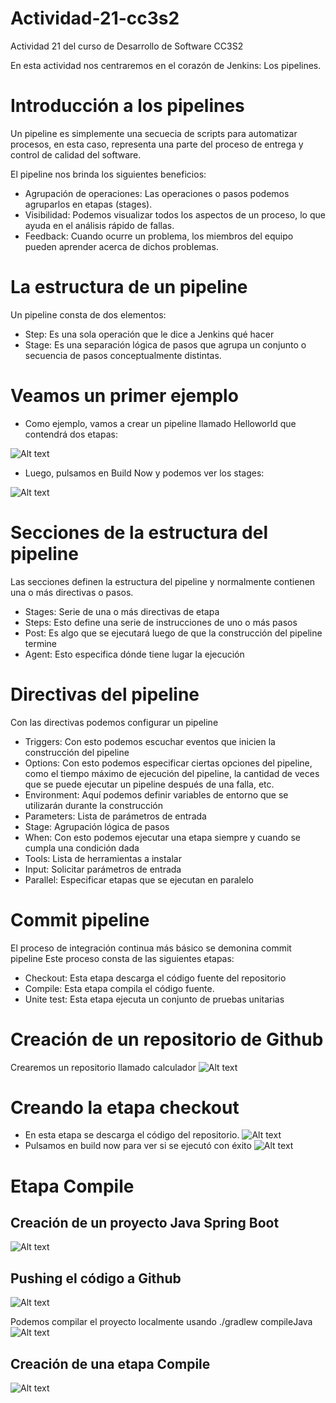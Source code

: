 # Actividad-21-cc3s2
Actividad 21 del curso de Desarrollo de Software CC3S2

En esta actividad nos centraremos en el corazón de Jenkins: Los pipelines.

# Introducción a los pipelines
Un pipeline es simplemente una secuecia de scripts para automatizar procesos, en esta caso, representa una parte del proceso de entrega y control de calidad del software.

El pipeline nos brinda los siguientes beneficios:

- Agrupación de operaciones: Las operaciones o pasos podemos agruparlos en etapas (stages).
- Visibilidad: Podemos visualizar todos los aspectos de un proceso, lo que ayuda en el análisis rápido de fallas.
- Feedback: Cuando ocurre un problema, los miembros del equipo pueden aprender acerca de dichos problemas.

# La estructura de un pipeline
Un pipeline consta de dos elementos:
- Step: Es una sola operación que le dice a Jenkins qué hacer
- Stage: Es una separación lógica de pasos que agrupa un conjunto o secuencia de pasos conceptualmente distintas.

# Veamos un primer ejemplo
- Como ejemplo, vamos a crear un pipeline llamado Helloworld que contendrá dos etapas:

![Alt text](https://raw.githubusercontent.com/ricardoolivaresventura/Actividad-21-cc3s2/main/ac21-helloworld.PNG "")
- Luego, pulsamos en Build Now y podemos ver los stages:

![Alt text](https://raw.githubusercontent.com/ricardoolivaresventura/Actividad-21-cc3s2/main/ac21-helloworld2.PNG "")

# Secciones de la estructura del pipeline
Las secciones definen la estructura del pipeline y normalmente contienen una o más directivas o pasos.
- Stages: Serie de una o más directivas de etapa
- Steps: Esto define una serie de instrucciones de uno o más pasos
- Post: Es algo que se ejecutará luego de que la construcción del pipeline termine
- Agent: Esto especifica dónde tiene lugar la ejecución

# Directivas del pipeline
Con las directivas podemos configurar un pipeline
- Triggers: Con esto podemos escuchar eventos que inicien la construcción del pipeline
- Options: Con esto podemos especificar ciertas opciones del pipeline, como el tiempo máximo de ejecución del pipeline, la cantidad de veces que se puede ejecutar un pipeline después de una falla, etc.
- Environment: Aquí podemos definir variables de entorno que se utilizarán durante la construcción
- Parameters: Lista de parámetros de entrada
- Stage: Agrupación lógica de pasos
- When: Con esto podemos ejecutar una etapa siempre y cuando se cumpla una condición dada
- Tools: Lista de herramientas a instalar
- Input: Solicitar parámetros de entrada
- Parallel: Especificar etapas que se ejecutan en paralelo

# Commit pipeline
El proceso de integración continua más básico se demonina commit pipeline
Este proceso consta de las siguientes etapas:
- Checkout: Esta etapa descarga el código fuente del repositorio
- Compile: Esta etapa compila el código fuente.
- Unite test: Esta etapa ejecuta un conjunto de pruebas unitarias

# Creación de un repositorio de Github
Crearemos un repositorio llamado calculador
![Alt text](https://raw.githubusercontent.com/ricardoolivaresventura/Actividad-21-cc3s2/main/calculador-github.PNG "")

# Creando la etapa checkout
- En esta etapa se descarga el código del repositorio.
![Alt text](https://raw.githubusercontent.com/ricardoolivaresventura/Actividad-21-cc3s2/main/calculador-checkout.PNG "")
- Pulsamos en build now para ver si se ejecutó con éxito
![Alt text](https://raw.githubusercontent.com/ricardoolivaresventura/Actividad-21-cc3s2/main/calculador-checkout2.PNG "")

# Etapa Compile
## Creación de un proyecto Java Spring Boot
![Alt text](https://raw.githubusercontent.com/ricardoolivaresventura/Actividad-21-cc3s2/main/calculador-code.PNG "")
## Pushing el código a Github
![Alt text](https://raw.githubusercontent.com/ricardoolivaresventura/Actividad-21-cc3s2/main/calculador-repo.PNG "")

Podemos compilar el proyecto localmente usando ./gradlew compileJava
![Alt text](https://raw.githubusercontent.com/ricardoolivaresventura/Actividad-21-cc3s2/main/calculador-compileJava.PNG "")

## Creación de una etapa Compile
![Alt text](https://raw.githubusercontent.com/ricardoolivaresventura/Actividad-21-cc3s2/main/calculador-stage-compileJava.PNG "")



